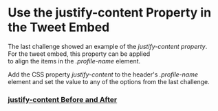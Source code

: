 ﻿# Use the justify-content Property in the Tweet Embed  

The last challenge showed an example of the *justify-content property*.    
For the tweet embed, this property can be applied   
to align the items in the *.profile-name* element.   

Add the CSS property *justify-content* to the header's *.profile-name*   
element and set the value to any of the options from the last challenge.   

### [justify-content Before and After](https://github.com/AndriiKot/CSS__Flexbox__FreeCodeCamp/blob/main/__08__Use_the_justify-content_Property_in_the_Tweet_Embed/imgs/before_and_after.png)


